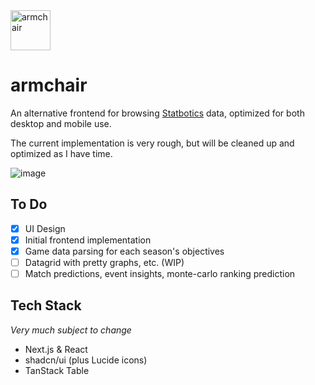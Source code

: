 <picture>
  <source width="64" media="(prefers-color-scheme: dark)" srcset="https://github.com/trevnels/armchair/assets/25140503/66b5728d-c0e6-41b4-8c00-4ae793387d60">
  <source width="64" media="(prefers-color-scheme: light)" srcset="https://github.com/trevnels/armchair/assets/25140503/d07fd12f-7282-4c4f-bf9c-4e9c6e1b541c">
  <img width="64" alt="armchair" src="https://github.com/trevnels/armchair/assets/25140503/66b5728d-c0e6-41b4-8c00-4ae793387d60">
</picture>

# armchair

An alternative frontend for browsing [Statbotics](https://www.statbotics.io/) data, optimized for both desktop and mobile use.

The current implementation is very rough, but will be cleaned up and optimized as I have time.

![image](https://github.com/trevnels/armchair/assets/25140503/eb0ac76f-2e17-4600-9bc6-28a997312788)

## To Do
- [x] UI Design
- [x] Initial frontend implementation
- [x] Game data parsing for each season's objectives
- [ ] Datagrid with pretty graphs, etc. (WIP)
- [ ] Match predictions, event insights, monte-carlo ranking prediction

## Tech Stack
*Very much subject to change*

- Next.js & React
- shadcn/ui (plus Lucide icons)
- TanStack Table
